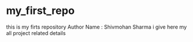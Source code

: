# my_first_repo
this is my firts repository
Author Name : Shivmohan Sharma
i give here my all project related details
